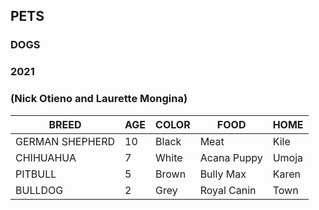 ## PETS
### DOGS
### 2021
### (Nick Otieno and Laurette Mongina)

| BREED          | AGE | COLOR | FOOD | HOME |
| -------------  | ----| ---   | ---  | ---  |
| GERMAN SHEPHERD| 10  | Black     | Meat   |  Kile    |
| CHIHUAHUA | 7 | White | Acana Puppy| Umoja |
| PITBULL | 5 | Brown | Bully Max | Karen |
| BULLDOG | 2 | Grey | Royal Canin | Town |
